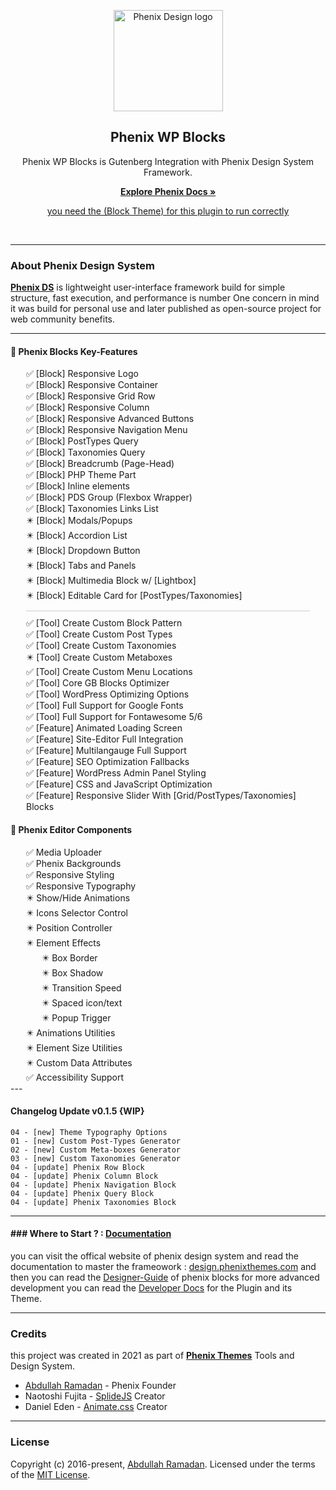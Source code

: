 <p align="center">
    <a href="https://design.phenixthemes.com">
        <img src="https://phenixthemes.com/pds-docs/wp-content/uploads/sites/2/2022/09/phenix-design-icon.svg"
            alt="Phenix Design logo" width="175" height="162">
    </a>
</p>

<h2 align="center">Phenix WP Blocks</h2>

<p align="center">Phenix WP Blocks is Gutenberg Integration with Phenix Design System Framework.</p>
<p align="center">
    <a href="https://phenixthemes.com/pds-docs"><strong>Explore Phenix Docs »</strong></a>
</p>
<p align="center">
    <a href="https://github.com/EngCode/phenix-wp">you need the (Block Theme) for this plugin to run correctly</a>
</p>

<p align="center">
    <img src="https://img.shields.io/badge/build-v0.1-blue.svg" alt="" />
    <img src="https://img.shields.io/github/languages/code-size/EngCode/phenix-blocks.svg" alt="" />
    <img src="https://img.shields.io/github/repo-size/EngCode/phenix-blocks.svg" alt="" />
    <img src="https://img.shields.io/github/issues/EngCode/phenix-blocks.svg" alt="" />
    <img src="https://img.shields.io/badge/wordpress-v5.9-blue.svg" alt="" />
    <img src="https://img.shields.io/badge/php->%3D7.4.1-blue.svg" alt="" />
</p>
</div>

---

### About Phenix Design System

**[Phenix DS](https://design.phenixthemes.com "About Phenix")** is lightweight user-interface framework build for simple
structure, fast execution, and performance is number One concern in mind it was build for personal use and later
published as open-source project for web community benefits.

---

#### 🚀 Phenix Blocks Key-Features
<ul style="list-style:none;padding:0;margin:0 25px;">
    <li>✅ [Block] Responsive Logo</li>
    <li>✅ [Block] Responsive Container</li>
    <li>✅ [Block] Responsive Grid Row</li>
    <li>✅ [Block] Responsive Column</li>
    <li>✅ [Block] Responsive Advanced Buttons</li>
    <li>✅ [Block] Responsive Navigation Menu</li>
    <li>✅ [Block] PostTypes Query</li>
    <li>✅ [Block] Taxonomies Query</li>
    <li>✅ [Block] Breadcrumb (Page-Head)</li>
    <li>✅ [Block] PHP Theme Part</li>
    <li>✅ [Block] Inline elements</li>
    <li>✅ [Block] PDS Group (Flexbox Wrapper)</li>
    <li>✅ [Block] Taxonomies Links List</li>
    <li>✴️ [Block] Modals/Popups</li>
    <li>✴️ [Block] Accordion List</li>
    <li>✴️ [Block] Dropdown Button</li>
    <li>✴️ [Block] Tabs and Panels</li>
    <li>✴️ [Block] Multimedia Block w/ [Lightbox]</li>
    <li>✴️ [Block] Editable Card for [PostTypes/Taxonomies]</li>
    <li style="height:1px;background-color: #CCC; margin: 10px 0;"></li>
    <li>✅ [Tool] Create Custom Block Pattern</li>
    <li>✅ [Tool] Create Custom Post Types</li>
    <li>✅ [Tool] Create Custom Taxonomies</li>
    <li>✴️ [Tool] Create Custom Metaboxes</li>
    <li>✅ [Tool] Create Custom Menu Locations</li>
    <li>✅ [Tool] Core GB Blocks Optimizer</li>
    <li>✅ [Tool] WordPress Optimizing Options</li>
    <li>✅ [Tool] Full Support for Google Fonts</li>
    <li>✅ [Tool] Full Support for Fontawesome 5/6</li>
    <li>✅ [Feature] Animated Loading Screen</li>
    <li>✅ [Feature] Site-Editor Full Integration</li>
    <li>✅ [Feature] Multilangauge Full Support</li>
    <li>✅ [Feature] SEO Optimization Fallbacks</li>
    <li>✅ [Feature] WordPress Admin Panel Styling</li>
    <li>✅ [Feature] CSS and JavaScript Optimization</li>
    <li>✅ [Feature] Responsive Slider With [Grid/PostTypes/Taxonomies] Blocks</li>
</ul>


#### 🚀 Phenix Editor Components
<ul style="list-style:none;padding:0;margin:0 25px;">
    <li>✅ Media Uploader</li>
    <li>✅ Phenix Backgrounds</li>
    <li>✅ Responsive Styling</li>
    <li>✅ Responsive Typography</li>
    <li>✴️ Show/Hide Animations</li>
    <li>✴️ Icons Selector Control</li>
    <li>✴️ Position Controller</li>
    <li>✴️ Element Effects
        <ul style="list-style:none;padding:0;margin:0 25px;">
            <li>✴️ Box Border</li>
            <li>✴️ Box Shadow</li>
            <li>✴️ Transition Speed</li>
            <li>✴️ Spaced icon/text</li>
            <li>✴️ Popup Trigger</li>
        </ul>
    </li>
    <li>✴️ Animations Utilities</li>
    <li>✴️ Element Size Utilities</li>
    <li>✴️ Custom Data Attributes</li>
    <li>✅ Accessibility Support</li>
</ul>
---

#### Changelog Update v0.1.5 {WIP}

```
04 - [new] Theme Typography Options
01 - [new] Custom Post-Types Generator
02 - [new] Custom Meta-boxes Generator
03 - [new] Custom Taxonomies Generator
04 - [update] Phenix Row Block
04 - [update] Phenix Column Block
04 - [update] Phenix Navigation Block
04 - [update] Phenix Query Block
04 - [update] Phenix Taxonomies Block
```

-----------------------

#### ### Where to Start ? : [Documentation](https://design.phenixthemes.com/wp-docs)

you can visit the offical website of phenix design system and read the documentation to master the frameowork :
[design.phenixthemes.com](https://design.phenixthemes.com) and then you can read the
[Designer-Guide](https://design.phenixthemes.com/wp-docs/designer) of phenix blocks for more advanced development you
can read the [Developer Docs](https://design.phenixthemes.com/wp-docs/developer) for the Plugin and its Theme.

---

### Credits

this project was created in 2021 as part of **[Phenix Themes](https://phenixthemes.com/ "https://phenixthemes.com")**
Tools and Design System.

- [Abdullah Ramadan](https://www.facebook.com/Eng.AbdallahPS) - Phenix Founder
- Naotoshi Fujita - [SplideJS]([](https://github.com/Splidejs/splide)) Creator
- Daniel Eden - [Animate.css](https://animate.style/) Creator

--------------------

### License

Copyright (c) 2016-present, [Abdullah Ramadan](https://www.facebook.com/Eng.AbdallahPS). Licensed under the terms of the
[MIT License](https://opensource.org/licenses/MIT).
